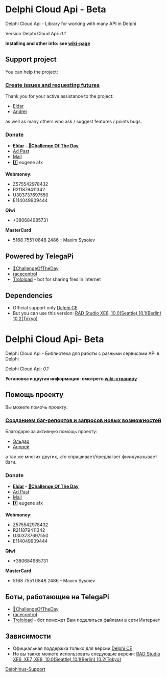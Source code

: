 # Delphi Cloud Api - Beta #

Delphi Cloud Api - Library for working with many API in Delphi


Version Delphi Cloud Api: *0.1*

**Installing and other info: see [wiki-page](https://bitbucket.org/RareGods/cloudapi/wiki/Home)**

## Support project

You can help the project:

### [Create issues and requesting futures](https://bitbucket.org/RareGods/cloudapi/issues)
Thank you for your active assistance to the project:
* [Eldar](https://github.com/deadalice)
* [Andrei](https://github.com/andb24)

as well as many others who ask / suggest features / points bugs.

### **Donate**

- **[Eldar](https://github.com/deadalice) - [🤖Challenge Of The Day](https://goo.gl/4TbFH9)**
- [Ad Past](https://t.me/att77)
- [Mail](https://t.me/rapa_pa)
- 1️⃣ eugene afx

**Webmoney:**
- Z575542978432
- R211879411342
- U303737697550
- E114049909444

**Qiwi**
- +380684985731

**MasterCard**
- 5168 7551 0848 2486 - Maxim Sysoiev

## Powered by TelegaPi
* [🤖ChallengeOfTheDay](https://goo.gl/4TbFH9)
* [racecontrol](https://t.me/racecontrol)
* [Troloload](https://t.me/trololoadBot) - bot for sharing files in internet

## Dependencies
* Official support only [Delphi CE](https://www.embarcadero.com/products/delphi/starter)
* But you can use this version: [RAD Studio XE8, 10.0(Seattle) 10.1(Berlin) 10.2(Tokyo)](https://www.embarcadero.com/products/delphi)


# Delphi Cloud Api- Beta #

Delphi Cloud Api - Библиотека для работы с разными сервисами API в Delphi

Delphi Cloud Api: *0.1*

**Установка и другая информация: смотреть [wiki-страницу](https://bitbucket.org/RareGods/cloudapi/wiki/Home)**

## Помощь проекту

Вы можете помочь проекту:

### [Созданием баг-репортов и запросов новых возможностей](https://bitbucket.org/RareGods/cloudapi/issues)
Благодарю за активную помощь проекту:
* [Эльдар](https://github.com/deadalice)
* [Андрей](https://github.com/andb24)

а так же многих других, кто спрашивает/предлагает фичи/указывает баги. 

### **Donate**

- **[Eldar](https://github.com/deadalice) - [🤖Challenge Of The Day](https://goo.gl/4TbFH9)**
- [Ad Past](https://t.me/att77)
- [Mail](https://t.me/rapa_pa)
- 1️⃣ eugene afx

**Webmoney:**
- Z575542978432
- R211879411342
- U303737697550
- E114049909444

**Qiwi**
- +380684985731

**MasterCard**
- 5168 7551 0848 2486 - Maxim Sysoiev

## Боты, работающие на TelegaPi

* [🤖ChallengeOfTheDay](https://goo.gl/4TbFH9)
* [racecontrol](https://t.me/racecontrol)
* [Troloload](https://t.me/trololoadBot) - бот поможет Вам поделиться файлами в сети Интернет

## Зависимости
* Официальная поддержка только для версии [Delphi CE](https://www.embarcadero.com/products/delphi/starter)
* Но вы также можете использовать следующие версии: [RAD Studio XE6, XE7, XE8, 10.0(Seattle) 10.1(Berlin) 10.2(Tokyo)](https://www.embarcadero.com/products/delphi)


[Delphinus-Support](https://github.com/Memnarch/Delphinus)
